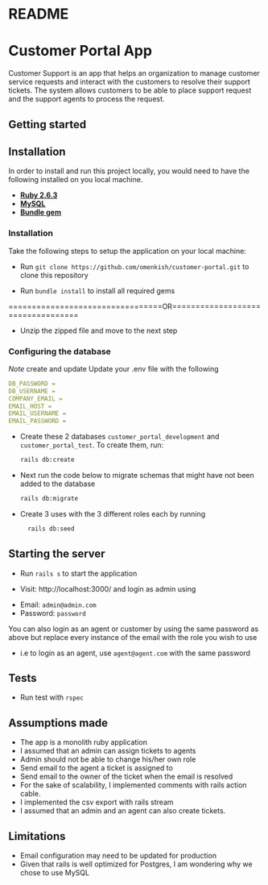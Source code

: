 # README

# Customer Portal App

Customer Support is an app that helps an organization to manage customer service requests and interact with the customers to resolve their support tickets. The system allows customers to be able to place support request and the support agents to process the request.

## Getting started

## Installation

In order to install and run this project locally, you would need to have the following installed on you local machine.

- [**Ruby 2.6.3**](https://www.ruby-lang.org/en/downloads/)
- [**MySQL**](https://www.mysql.com/downloads/)
- [**Bundle gem**](https://https://bundler.io/)

### Installation

Take the following steps to setup the application on your local machine:

- Run `git clone https://github.com/omenkish/customer-portal.git` to clone this repository

- Run `bundle install` to install all required gems

=================================OR==================================

- Unzip the zipped file and move to the next step

### Configuring the database

_Note_ create and update Update your .env file with the following

```yml
DB_PASSWORD = 
DB_USERNAME =
COMPANY_EMAIL =
EMAIL_HOST =
EMAIL_USERNAME = 
EMAIL_PASSWORD = 
```

- Create these 2 databases `customer_portal_development` and `customer_portal_test`. To create them, run:

  ```bash
  rails db:create
  ```

- Next run the code below to migrate schemas that might have not been added to the database

  ```bash
  rails db:migrate
  ```
- Create 3 uses with the 3 different roles each  by running
    ```bash
      rails db:seed
    ```
## Starting the server

* Run `rails s` to start the application

* Visit: http://localhost:3000/ and login as admin using
- Email: `admin@admin.com`
- Password: `password`

You can also login as an agent or customer by using the same password as above but replace every instance  of the email with the role you wish to use
 - i.e to login as an agent, use `agent@agent.com` with the same password




## Tests

* Run test with `rspec`

## Assumptions made
* The app is a monolith ruby application
* I assumed that an admin can assign tickets to agents
* Admin should not be able to change his/her own role
* Send email to the agent a ticket is assigned to
* Send email to the owner of the ticket when the email is resolved
* For the sake of scalability, I implemented comments with rails action cable.
* I implemented the csv export with rails stream
* I assumed that an admin and an agent can also create tickets.


## Limitations

* Email configuration may need to be updated for production
* Given that rails is well optimized for Postgres, I am wondering why we chose to use MySQL


